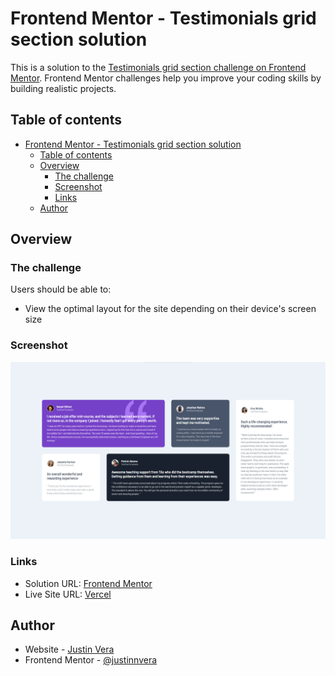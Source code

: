 # Frontend Mentor - Testimonials grid section solution

This is a solution to the [Testimonials grid section challenge on Frontend Mentor](https://www.frontendmentor.io/challenges/testimonials-grid-section-Nnw6J7Un7). Frontend Mentor challenges help you improve your coding skills by building realistic projects. 

## Table of contents

- [Frontend Mentor - Testimonials grid section solution](#frontend-mentor---testimonials-grid-section-solution)
  - [Table of contents](#table-of-contents)
  - [Overview](#overview)
    - [The challenge](#the-challenge)
    - [Screenshot](#screenshot)
    - [Links](#links)
  - [Author](#author)
## Overview

### The challenge

Users should be able to:

- View the optimal layout for the site depending on their device's screen size

### Screenshot

![](screenshot.png)

### Links

- Solution URL: [Frontend Mentor](https://www.frontendmentor.io/challenges/testimonials-grid-section-Nnw6J7Un7/hub)
- Live Site URL: [Vercel](https://testimonials-grid-section-fawn-gamma.vercel.app)

## Author

- Website - [Justin Vera](https://www.justinvera.com)
- Frontend Mentor - [@justinnvera](https://www.frontendmentor.io/profile/justinnvera)
